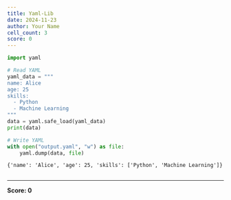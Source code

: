 ```yaml
---
title: Yaml-Lib
date: 2024-11-23
author: Your Name
cell_count: 3
score: 0
---
```


```python
import yaml
```


```python
# Read YAML
yaml_data = """
name: Alice
age: 25
skills:
  - Python
  - Machine Learning
"""
data = yaml.safe_load(yaml_data)
print(data)

# Write YAML
with open("output.yaml", "w") as file:
    yaml.dump(data, file)

```

    {'name': 'Alice', 'age': 25, 'skills': ['Python', 'Machine Learning']}



```python

```


---
**Score: 0**

